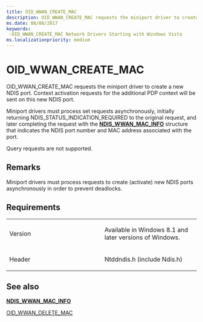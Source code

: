 ```yaml
---
title: OID_WWAN_CREATE_MAC
description: OID_WWAN_CREATE_MAC requests the miniport driver to create a new NDIS port.
ms.date: 08/08/2017
keywords: 
 -OID_WWAN_CREATE_MAC Network Drivers Starting with Windows Vista
ms.localizationpriority: medium
---
```


# OID\_WWAN\_CREATE\_MAC


OID\_WWAN\_CREATE\_MAC requests the miniport driver to create a new NDIS port. Context activation requests for the additional PDP context will be sent on this new NDIS port.

Miniport drivers must process set requests asynchronously, initially returning NDIS\_STATUS\_INDICATION\_REQUIRED to the original request, and later completing the request with the [**NDIS\_WWAN\_MAC\_INFO**](/windows-hardware/drivers/ddi/ndiswwan/ns-ndiswwan-_ndis_wwan_mac_info) structure that indicates the NDIS port number and MAC address associated with the port.

Query requests are not supported.

Remarks
-------

Miniport drivers must process requests to create (activate) new NDIS ports asynchronously in order to prevent deadlocks.

Requirements
------------

<table>
<colgroup>
<col width="50%" />
<col width="50%" />
</colgroup>
<tbody>
<tr class="odd">
<td><p>Version</p></td>
<td><p>Available in Windows 8.1 and later versions of Windows.</p></td>
</tr>
<tr class="even">
<td><p>Header</p></td>
<td>Ntddndis.h (include Ndis.h)</td>
</tr>
</tbody>
</table>

## See also


[**NDIS\_WWAN\_MAC\_INFO**](/windows-hardware/drivers/ddi/ndiswwan/ns-ndiswwan-_ndis_wwan_mac_info)

[OID\_WWAN\_DELETE\_MAC](oid-wwan-delete-mac.md)

 

